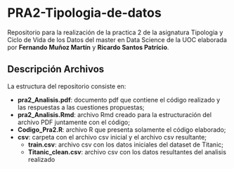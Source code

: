 # PRA2-Tipologia-de-datos
Repositorio para la realización de la practica 2 de la asignatura Tipologia y Ciclo de Vida de los Datos del master en Data Science de la UOC elaborada por **Fernando Muñoz Martín** y **Ricardo Santos Patrício**.

## Descripción Archivos

La estructura del repositorio consiste en:

- **pra2_Analisis.pdf**: documento pdf que contiene el código realizado y las respuestas a las cuestiones propuestas;
- **pra2_Analisis.Rmd**: archivo Rmd creado para la estructuración del archivo PDF juntamente con el código;
- **Codigo_Pra2.R**: archivo R que presenta solamente el código elaborado;
- **csv**: carpeta con el archivo csv inicial y el archivo csv resultante;
    - **train.csv**: archivo csv con los datos iniciales del dataset de Titanic;
    - **Titanic_clean.csv**: archivo csv con los datos resultantes del analisis realizado
    
